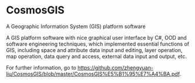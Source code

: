 # CosmosGIS
A Geographic Information System (GIS) platform software

A GIS platform software with nice graphical user interface by C#, OOD and software engineering techniques, which implemented essential functions of GIS, including space and attribute data input and editing, layer operation, map operation, data query and access, external data input and output, etc.

For further information, go to https://github.com/zhengyuan-liu/CosmosGIS/blob/master/CosmosGIS%E5%B1%95%E7%A4%BA.pdf.
